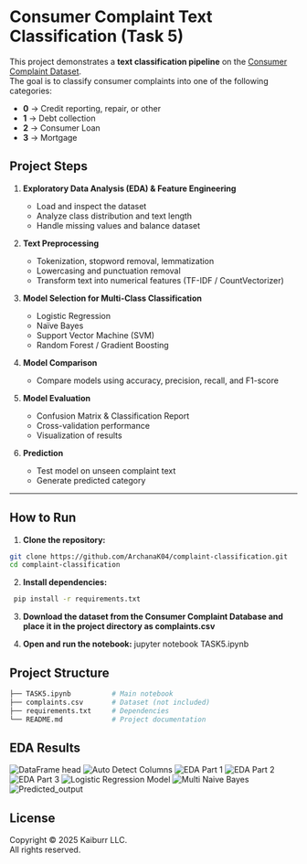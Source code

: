 # Consumer Complaint Text Classification (Task 5)

This project demonstrates a **text classification pipeline** on the [Consumer Complaint Dataset](https://catalog.data.gov/dataset/consumer-complaint-database).  
The goal is to classify consumer complaints into one of the following categories:

- **0** → Credit reporting, repair, or other  
- **1** → Debt collection  
- **2** → Consumer Loan  
- **3** → Mortgage  

## Project Steps
1. **Exploratory Data Analysis (EDA) & Feature Engineering**  
   - Load and inspect the dataset  
   - Analyze class distribution and text length  
   - Handle missing values and balance dataset  

2. **Text Preprocessing**  
   - Tokenization, stopword removal, lemmatization  
   - Lowercasing and punctuation removal  
   - Transform text into numerical features (TF-IDF / CountVectorizer)  

3. **Model Selection for Multi-Class Classification**  
   - Logistic Regression  
   - Naïve Bayes  
   - Support Vector Machine (SVM)  
   - Random Forest / Gradient Boosting  

4. **Model Comparison**  
   - Compare models using accuracy, precision, recall, and F1-score  

5. **Model Evaluation**  
   - Confusion Matrix & Classification Report  
   - Cross-validation performance  
   - Visualization of results  

6. **Prediction**  
   - Test model on unseen complaint text  
   - Generate predicted category  

---

## How to Run

1. **Clone the repository:**

```bash
git clone https://github.com/ArchanaK04/complaint-classification.git
cd complaint-classification

```
 2. **Install dependencies:**

 ```bash
  pip install -r requirements.txt
 ```

 3. **Download the dataset from the Consumer Complaint Database
 and place it in the project directory as complaints.csv**


 5. **Open and run the notebook:**
 jupyter notebook TASK5.ipynb


 ## Project Structure
 
 ```bash
 ├── TASK5.ipynb          # Main notebook
 ├── complaints.csv       # Dataset (not included)
 ├── requirements.txt     # Dependencies
 └── README.md            # Project documentation
 ```
## EDA Results
![DataFrame head](images/dataframehead.png)
![Auto Detect Columns](images/auto-detect-col.png)
![EDA Part 1](images/EDA1.png)
![EDA Part 2](images/EDA2.png)
![EDA Part 3](images/EDA3.png)
![Logistic Regression Model](images/LR_Model.png)
![Multi Naive Bayes](images/MultiNB_model.png)
![Predicted_output](images/Predicted_output.png)



## License

Copyright © 2025 Kaiburr LLC.  
All rights reserved.
